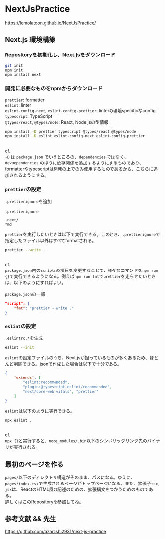 # NextJsPractice
https://lemolatoon.github.io/NextJsPractice/

## Next.js 環境構築

### Repositoryを初期化し、Next.jsをダウンロード

```bash
git init
npm init
npm install next
```

### 開発に必要なものをnpmからダウンロード

`prettier`: formatter\
`eslint`: linter\
`eslint-config-next`, `eslint-config-prettier`: linterの環境specificなconfig\
`typescript`: TypeScript\
`@types/react`, `@types/node`: React, Node.jsの型情報
```bash
npm install -D prettier typescript @types/react @types/node
npm install -D eslint eslint-config-next eslint-config-prettier
```
\
cf.\
`-D` は `package.json` でいうところの、`dependencies` ではなく、`devDependencies` のほうに依存関係を追加するようにするものであり、
formatterやtypescriptは開発の上でのみ使用するものであるから、こちらに追加されるようにする。



### `prettier`の設定
`.prettierignore`を追加\
\
`.prettierignore`
```
.next/
*md
```
`prettier`を実行したいときは以下で実行できる。このとき、`.prettierignore`で指定したファイル以外はすべてformatされる。
```bash
prettier --write .
```
\
cf.\
`package.json`内の`scripts`の項目を変更することで、様々なコマンドを`npm run {}`で実行できるようになる。例えば`npm run fmt`で`prettier`を走らせたいときは、以下のようにすればよい。\
\
`package.json`の一部
```json
"script": {
    "fmt": "prettier --write ."
}
```

### `eslint`の設定
`.eslintrc.*`を生成
```bash
eslint --init
```
`eslint`の設定ファイルのうち、Next.jsが担っているものが多くあるため、ほとんど削除できる。jsonで作成した場合は以下で十分である。
```json
{
    "extends": [
        "eslint:recommended",
        "plugin:@typescript-eslint/recommended",
        "next/core-web-vitals", "prettier"
    ]
}
```
`eslint`は以下のように実行できる。
```bash
npx eslint .
```
\
cf.\
`npx {}`と実行すると、`node_modules/.bin`以下のシンボリックリンク先のバイナリが実行される。

## 最初のページを作る
`pages/`以下のディレクトリ構造がそのまま、パスになる。ゆえに、`pages/index.tsx`で生成されるページがトップページになる。また、拡張子`tsx`, `jsx`は、ReactのHTML風の記述のための、拡張構文をつかうためのものである。\
詳しくはこのRepositoryを参照してね。

## 参考文献 && 先生
https://github.com/azarashi2931/next-js-practice

